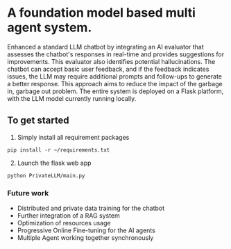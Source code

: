 # A foundation model based multi agent system.

Enhanced a standard LLM chatbot by integrating an AI evaluator that assesses the chatbot's responses in real-time and provides suggestions for improvements. This evaluator also identifies potential hallucinations. The chatbot can accept basic user feedback, and if the feedback indicates issues, the LLM may require additional prompts and follow-ups to generate a better response. This approach aims to reduce the impact of the garbage in, garbage out problem. The entire system is deployed on a Flask platform, with the LLM model currently running locally.

## To get started

1. Simply install all requirement packages
```
pip install -r ~/requirements.txt
```
2. Launch the flask web app
```
python PrivateLLM/main.py
```

### Future work
- Distributed and private data training for the chatbot
- Further integration of a RAG system
- Optimization of resources usage
- Progressive Online Fine-tuning for the AI agents
- Multiple Agent working together synchronously
